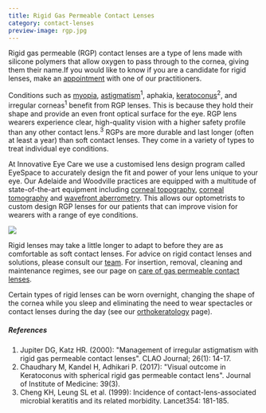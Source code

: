 ```yaml
---
title: Rigid Gas Permeable Contact Lenses
category: contact-lenses
preview-image: rgp.jpg
---
```

<div class="employee-heading">

<p>Rigid gas permeable (RGP) contact lenses are a type of lens made with silicone polymers that allow oxygen to pass through to the cornea, giving them their name.If you would like to know if you are a candidate for rigid lenses, make an <a href="/what-we-do/eye-exam">appointment</a> with one of our practitioners.</p>

</div>

Conditions such as [myopia](/what-we-do/myopia), [astigmatism](/what-we-do/astigmatism)<sup>1</sup>, aphakia, [keratoconus](/what-we-do/keratoconus)<sup>2</sup>, and irregular corneas<sup>1</sup> benefit from RGP lenses. This is because they hold their shape and provide an even front optical surface for the eye. RGP lens wearers experience clear, high-quality vision with a higher safety profile than any other contact lens.<sup>3</sup>  RGPs are more durable and last longer (often at least a year) than soft contact lenses. They come in a variety of types to treat individual eye conditions. 

At Innovative Eye Care we use a customised lens design program called EyeSpace to accurately design the fit and power of your lens unique to your eye. Our Adelaide and Woodville practices are equipped with a multitude of state-of-the-art equipment including [corneal topography](https://www.innovativeeyecare.com.au/what-we-do/corneal-topography), [corneal tomography](https://www.innovativeeyecare.com.au/what-we-do/corneal-tomography) and [wavefront aberrometry](https://www.innovativeeyecare.com.au/what-we-do/wavefront-aberrometry). This allows our optometrists to custom design RGP lenses for our patients that can improve vision for wearers with a range of eye conditions.

![](/uploads/rgp-2.jpg)

Rigid lenses may take a little longer to adapt to before they are as comfortable as soft contact lenses. For advice on rigid contact lenses and solutions, please consult our <a href="/what-we-do/eye-exam">team</a>. For insertion, removal, cleaning and maintenance regimes, see our page on [care of gas permeable contact lenses](/patient-resources/U3l2xwEAADQADBFJ/care-of-gas-permeable-lenses).

Certain types of rigid lenses can be worn overnight, changing the shape of the cornea while you sleep and eliminating the need to wear spectacles or contact lenses during the day (see our [orthokeratology](/what-we-do/orthokeratology-corneal-reshaping) page).

##### References

1. Jupiter DG, Katz HR. (2000): "Management of irregular astigmatism with rigid gas permeable contact lenses". CLAO Journal; 26(1): 14-17. 
2. Chaudhary M, Kandel H, Adhikari P. (2017): "Visual outcome in Keratoconus with spherical rigid gas permeable contact lens". Journal of Institute of Medicine: 39(3).      
3. Cheng KH, Leung SL et al. (1999): Incidence of contact-lens-associated microbial keratitis and its related morbidity. Lancet354: 181-185.